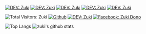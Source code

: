 [![DEV: Zuki](https://img.shields.io/badge/docker-black?style=plastic&logo=docker&logoColor=blue)](https://dev.to/zukigit)
[![DEV: Zuki](https://img.shields.io/badge/aws-black?logo=AmazonAWS&logoColor=yellow)](https://dev.to/zukigit)
[![DEV: Zuki](https://img.shields.io/badge/kubernetes-blue?logo=kubernetes&logoColor=white)](https://dev.to/zukigit)
[![DEV: Zuki](https://img.shields.io/badge/golang-blue?logo=go&logoColor=white)](https://dev.to/zukigit)
[![DEV: Zuki](https://img.shields.io/badge/C%20programming-white?logo=c&logoColor=black)](https://dev.to/zukigit)

![Total Visitors: Zuki](https://komarev.com/ghpvc/?username=zukigit&color=green&style=plastic)
[![Github](https://img.shields.io/github/followers/zukigit?label=Follow&style=social)](https://github.com/zukigit)
[![DEV: Zuki](https://img.shields.io/badge/DEV%20Community-black?style=plastic&logo=dev.to&logoColor=white)](https://dev.to/zukigit)
[![Facebook: Zuki Dono](https://img.shields.io/badge/Facebook-1877F2?style=plastic&logo=facebook&logoColor=white)](https://www.facebook.com/zukidono)

![Top Langs](https://github-readme-stats.vercel.app/api/top-langs/?username=zukigit&hide=html)
![zuki's github stats](https://github-readme-stats.vercel.app/api?username=zukigit&show_icons=true&count_private=true&line_height=40)
